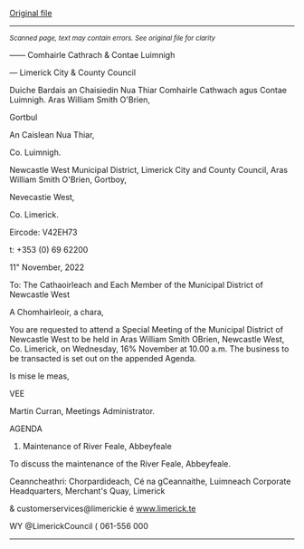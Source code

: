 [Original file](https://www.limerick.ie/sites/default/files/media/documents/2022-11/00%202022-11-16%20Agenda.pdf)

---
*<small>Scanned page, text may contain errors. See original file for clarity</small>*  

_——_ Comhairle Cathrach
& Contae Luimnigh

— Limerick City
& County Council

Duiche Bardais an Chaisiedin Nua Thiar
Comhairle Cathwach agus Contae Luimnigh.
Aras William Smith O'Brien,

Gortbul

An Caislean Nua Thiar,

Co. Luimnigh.

Newcastle West Municipal District,
Limerick City and County Council,
Aras William Smith O'Brien,
Gortboy,

Nevecastie West,

Co. Limerick.

Eircode: V42EH73

t: +353 (0) 69 62200

11" November, 2022

To: The Cathaoirleach and Each Member of the Municipal District of Newcastle West

A Chomhairleoir, a chara,

You are requested to attend a Special Meeting of the Municipal District of Newcastle West to
be held in Aras William Smith OBrien, Newcastle West, Co. Limerick, on Wednesday, 16%
November at 10.00 a.m. The business to be transacted is set out on the appended Agenda.

Is mise le meas,

VEE

Martin Curran,
Meetings Administrator.

AGENDA
1. Maintenance of River Feale, Abbeyfeale

To discuss the maintenance of the River Feale, Abbeyfeale.

Ceanncheathri: Chorpardideach, Cé na gCeannaithe, Luimneach
Corporate Headquarters, Merchant's Quay, Limerick

& customerservices@limerickie
é www.limerick.te

WY @LimerickCouncil
( 061-556 000


---

